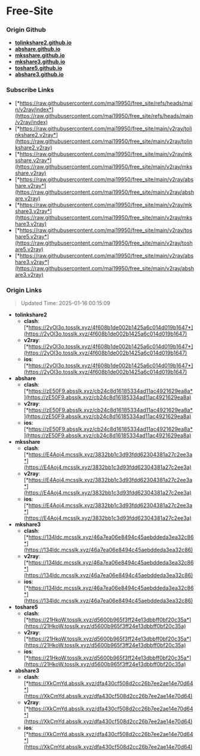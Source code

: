 # Free-Site

### Origin Github

- [**tolinkshare2.github.io**](https://github.com/tolinkshare2/tolinkshare2.github.io)
- [**abshare.github.io**](https://github.com/abshare/abshare.github.io)
- [**mksshare.github.io**](https://github.com/mksshare/mksshare.github.io)
- [**mkshare3.github.io**](https://github.com/mkshare3/mkshare3.github.io)
- [**toshare5.github.io**](https://github.com/toshare5/toshare5.github.io)
- [**abshare3.github.io**](https://github.com/abshare3/abshare3.github.io)

### Subscribe Links

- [*https://raw.githubusercontent.com/mai19950/free_site/refs/heads/main/v2ray/index*](https://raw.githubusercontent.com/mai19950/free_site/refs/heads/main/v2ray/index)
- [*https://raw.githubusercontent.com/mai19950/free_site/main/v2ray/tolinkshare2.v2ray*](https://raw.githubusercontent.com/mai19950/free_site/main/v2ray/tolinkshare2.v2ray)
- [*https://raw.githubusercontent.com/mai19950/free_site/main/v2ray/mksshare.v2ray*](https://raw.githubusercontent.com/mai19950/free_site/main/v2ray/mksshare.v2ray)
- [*https://raw.githubusercontent.com/mai19950/free_site/main/v2ray/abshare.v2ray*](https://raw.githubusercontent.com/mai19950/free_site/main/v2ray/abshare.v2ray)
- [*https://raw.githubusercontent.com/mai19950/free_site/main/v2ray/mkshare3.v2ray*](https://raw.githubusercontent.com/mai19950/free_site/main/v2ray/mkshare3.v2ray)
- [*https://raw.githubusercontent.com/mai19950/free_site/main/v2ray/toshare5.v2ray*](https://raw.githubusercontent.com/mai19950/free_site/main/v2ray/toshare5.v2ray)
- [*https://raw.githubusercontent.com/mai19950/free_site/main/v2ray/abshare3.v2ray*](https://raw.githubusercontent.com/mai19950/free_site/main/v2ray/abshare3.v2ray)

### Origin Links

> Updated Time: 2025-01-16 00:15:09

- **tolinkshare2**
  - **clash**: [*https://2yOI3o.tosslk.xyz/4f608b1de002b1425a6c014d019b1647*](https://2yOI3o.tosslk.xyz/4f608b1de002b1425a6c014d019b1647)
  - **v2ray**: [*https://2yOI3o.tosslk.xyz/4f608b1de002b1425a6c014d019b1647*](https://2yOI3o.tosslk.xyz/4f608b1de002b1425a6c014d019b1647)
  - **ios**: [*https://2yOI3o.tosslk.xyz/4f608b1de002b1425a6c014d019b1647*](https://2yOI3o.tosslk.xyz/4f608b1de002b1425a6c014d019b1647)
- **abshare**
  - **clash**: [*https://zE50F9.absslk.xyz/cb24c8d16185334ad11ac4921629ea8a*](https://zE50F9.absslk.xyz/cb24c8d16185334ad11ac4921629ea8a)
  - **v2ray**: [*https://zE50F9.absslk.xyz/cb24c8d16185334ad11ac4921629ea8a*](https://zE50F9.absslk.xyz/cb24c8d16185334ad11ac4921629ea8a)
  - **ios**: [*https://zE50F9.absslk.xyz/cb24c8d16185334ad11ac4921629ea8a*](https://zE50F9.absslk.xyz/cb24c8d16185334ad11ac4921629ea8a)
- **mksshare**
  - **clash**: [*https://E4Aoj4.mcsslk.xyz/3832bb1c3d93fdd62304381a27c2ee3a*](https://E4Aoj4.mcsslk.xyz/3832bb1c3d93fdd62304381a27c2ee3a)
  - **v2ray**: [*https://E4Aoj4.mcsslk.xyz/3832bb1c3d93fdd62304381a27c2ee3a*](https://E4Aoj4.mcsslk.xyz/3832bb1c3d93fdd62304381a27c2ee3a)
  - **ios**: [*https://E4Aoj4.mcsslk.xyz/3832bb1c3d93fdd62304381a27c2ee3a*](https://E4Aoj4.mcsslk.xyz/3832bb1c3d93fdd62304381a27c2ee3a)
- **mkshare3**
  - **clash**: [*https://134ldc.mcsslk.xyz/46a7ea06e8494c45aebddeda3ea32c86*](https://134ldc.mcsslk.xyz/46a7ea06e8494c45aebddeda3ea32c86)
  - **v2ray**: [*https://134ldc.mcsslk.xyz/46a7ea06e8494c45aebddeda3ea32c86*](https://134ldc.mcsslk.xyz/46a7ea06e8494c45aebddeda3ea32c86)
  - **ios**: [*https://134ldc.mcsslk.xyz/46a7ea06e8494c45aebddeda3ea32c86*](https://134ldc.mcsslk.xyz/46a7ea06e8494c45aebddeda3ea32c86)
- **toshare5**
  - **clash**: [*https://21HkoW.tosslk.xyz/d5600b965f3ff24e13dbbff0bf20c35a*](https://21HkoW.tosslk.xyz/d5600b965f3ff24e13dbbff0bf20c35a)
  - **v2ray**: [*https://21HkoW.tosslk.xyz/d5600b965f3ff24e13dbbff0bf20c35a*](https://21HkoW.tosslk.xyz/d5600b965f3ff24e13dbbff0bf20c35a)
  - **ios**: [*https://21HkoW.tosslk.xyz/d5600b965f3ff24e13dbbff0bf20c35a*](https://21HkoW.tosslk.xyz/d5600b965f3ff24e13dbbff0bf20c35a)
- **abshare3**
  - **clash**: [*https://XkCmYd.absslk.xyz/dfa430cf508d2cc26b7ee2ae14e70d64*](https://XkCmYd.absslk.xyz/dfa430cf508d2cc26b7ee2ae14e70d64)
  - **v2ray**: [*https://XkCmYd.absslk.xyz/dfa430cf508d2cc26b7ee2ae14e70d64*](https://XkCmYd.absslk.xyz/dfa430cf508d2cc26b7ee2ae14e70d64)
  - **ios**: [*https://XkCmYd.absslk.xyz/dfa430cf508d2cc26b7ee2ae14e70d64*](https://XkCmYd.absslk.xyz/dfa430cf508d2cc26b7ee2ae14e70d64)
